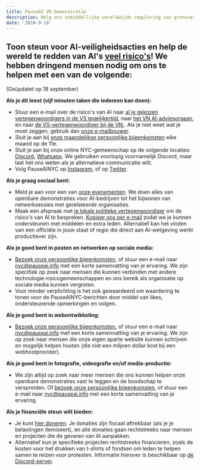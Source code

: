 ```yaml
---
title: PauseAI VN Demonstratie
description: Help ons onmiddellijke wereldwijde regulering van grensverleggende AI-modellen te eisen
date: '2024-9-18'
---
```


## Toon steun voor AI-veiligheidsacties en help de wereld te redden van AI's [veel risico's](https://airisk.mit.edu/)! We hebben dringend mensen nodig om ons te helpen met een van de volgende:

(Geüpdatet op 18 september)

**Als je dit leest (vijf minuten taken die iedereen kan doen):**

- Stuur een e-mail over de risico's van AI naar [al je gekozen vertegenwoordigers in de VS tegelijkertijd](https://democracy.io/), naar [het VN AI-adviesorgaan](mailto:aiadvisorybody@un.org), en naar [de VS-vertegenwoordiger bij de VN.](https://usun.usmission.gov/mission/contact-us/). Als je niet weet wat je moet zeggen, gebruik dan [onze e-mailbouwer](https://pauseai.info/email-builder).
- Sluit je aan bij [onze maandelijkse persoonlijke bijeenkomsten](https://www.eventbrite.com/e/pauseai-monthly-action-meeting-tickets-914711244957) elke maand op de 11e.
- Sluit je aan bij onze online NYC-gemeenschap op de volgende locaties: [Discord](https://discord.com/channels/1100491867675709580/1223374237016784928), [Whatsapp](https://chat.whatsapp.com/KAQMwz2nQeWIkTLxwKxHg1). We gebruiken voorlopig voornamelijk Discord, maar laat het ons weten als je alternatieve communicatie wilt.
- Volg PauseAINYC op [Instagram](https://www.instagram.com/pauseainyc/), of op [Twitter](https://x.com/PauseAINYC).

**Als je graag sociaal bent:**

- Meld je aan voor een van [onze evenementen](https://www.eventbrite.com/o/pause-ai-nyc-83065324363). We doen alles van openbare demonstraties voor AI-bedrijven tot het bijwonen van netwerksessies met gerelateerde organisaties.
- Maak een afspraak met [je lokale politieke vertegenwoordiger](https://www.usa.gov/elected-officials) om de risico's van AI te bespreken. [Kopieer ons per e-mail](mailto:nyc@pauseai.info) zodat we je kunnen ondersteunen met middelen en extra leden. Alternatief kan het vinden van een officiële in jouw staat of regio die direct aan AI-wetgeving werkt productiever zijn.

**Als je goed bent in posten en netwerken op sociale media:**

- [Bezoek onze persoonlijke bijeenkomsten](https://www.eventbrite.com/e/pauseai-monthly-action-meeting-tickets-914711244957), of stuur een e-mail naar [nyc@pauseai.info](mailto:nyc@pauseai.info) met een korte samenvatting van je ervaring. We zijn specifiek op zoek naar mensen die kunnen verbinden met andere technologie-risicogemeenschappen en ons bereik als organisatie op sociale media kunnen vergroten.
- Voor minder verplichting is het ook gewaardeerd om waardering te tonen voor de PauseAINYC-berichten door middel van likes, ondersteunende opmerkingen en volgen.

**Als je goed bent in webontwikkeling:**

- [Bezoek onze persoonlijke bijeenkomsten](https://www.eventbrite.com/e/pauseai-monthly-action-meeting-tickets-914711244957), of stuur een e-mail naar [nyc@pauseai.info](mailto:nyc@pauseai.info) met een korte samenvatting van je ervaring. We zijn op zoek naar mensen die onze eigen aparte website kunnen schrijven en mogelijk helpen hosten (die niet een miljoen dollar kost bij een webhostprovider).

**Als je goed bent in fotografie, videografie en/of media-productie:**

- We zijn altijd op zoek naar meer mensen die ons kunnen helpen onze openbare demonstraties vast te leggen en de boodschap te verspreiden. Of [bezoek onze persoonlijke bijeenkomsten](https://www.eventbrite.com/e/pauseai-monthly-action-meeting-tickets-914711244957), of stuur een e-mail naar [nyc@pauseai.info](mailto:nyc@pauseai.info) met een korte samenvatting van je ervaring.

**Als je financiële steun wilt bieden:**

- Je kunt [hier doneren](https://pauseai.info/donate). Je donaties zijn fiscaal aftrekbaar (als je je belastingen itemiseert), en alle donaties gaan rechtstreeks naar mensen en projecten die de gevaren van AI aanpakken.
- Alternatief kun je specifieke projecten rechtstreeks financieren, zoals de kosten voor het drukken van t-shirts of fondsen om leden te helpen samen te reizen voor protesten. Informatie hierover is beschikbaar op [de Discord-server](https://discord.com/channels/1100491867675709580/1223374237016784928).
